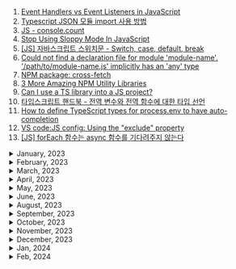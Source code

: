 1. [Event Handlers vs Event Listeners in JavaScript](https://medium.com/geekculture/event-handlers-vs-event-listeners-in-javascript-b4086b8040b0)
1. [Typescript JSON 모듈 import 사용 방법](https://codingcoding.tistory.com/230)
1. [JS - console.count](https://youtube.com/shorts/6eglGT9FfnA?feature=share)
1. [Stop Using Sloppy Mode In JavaScript](https://youtube.com/shorts/kgTEl_Y_pek?feature=share)
1. [[JS] 자바스크립트 스위치문 - Switch, case, default, break](https://m.blog.naver.com/hadaboni80/221711302790)
1. [Could not find a declaration file for module 'module-name'. '/path/to/module-name.js' implicitly has an 'any' type](https://stackoverflow.com/questions/41292559/could-not-find-a-declaration-file-for-module-module-name-path-to-module-nam)
1. [NPM package: cross-fetch](https://www.npmjs.com/package/cross-fetch)
1. [3 More Amazing NPM Utility Libraries](https://youtube.com/shorts/GiyPp5G9a7s?feature=share)
1. [Can I use a TS library into a JS project?](https://stackoverflow.com/questions/60083033/can-i-use-a-ts-library-into-a-js-project)
1. [타입스크립트 핸드북 - 전역 변수와 전역 함수에 대한 타입 선언](https://joshua1988.github.io/ts/usage/declaration.html#%EC%A0%84%EC%97%AD-%EB%B3%80%EC%88%98%EC%99%80-%EC%A0%84%EC%97%AD-%ED%95%A8%EC%88%98%EC%97%90-%EB%8C%80%ED%95%9C-%ED%83%80%EC%9E%85-%EC%84%A0%EC%96%B8)
1. [How to define TypeScript types for process.env to have auto-completion](https://javascript.plainenglish.io/how-to-get-typescript-type-completion-by-defining-process-env-types-6a5869174f57)
1. [VS code:JS config: Using the "exclude" property](https://code.visualstudio.com/docs/languages/jsconfig#_using-the-exclude-property)
1. [[JS] forEach 함수는 async 함수를 기다려주지 않는다](https://constructionsite.tistory.com/43)

<details>
<summary>January, 2023</summary>

1. [Why .d.ts file module declaration doesn't work in angular app?](https://stackoverflow.com/questions/68677496/why-d-ts-file-module-declaration-doesnt-work-in-angular-app)
1. [pnpm docs: pnpm update](https://pnpm.io/cli/update)
1. [github: node-schedule](https://github.com/node-schedule/node-schedule#date-based-scheduling)
1. [How to avoid timeouts in mocha test cases?](https://stackoverflow.com/questions/36907362/how-to-avoid-timeouts-in-mocha-testcases)
1. [MDN web docs: Object.freeze()](https://developer.mozilla.org/ko/docs/Web/JavaScript/Reference/Global_Objects/Object/freeze)
1. [MDN web docs: WebSocket.readyState](https://developer.mozilla.org/en-US/docs/Web/API/WebSocket/readyState)
1. [Add "globalDependencies" option in package.json for installing global dependencies. #2949](https://github.com/npm/npm/issues/2949)
1. [🔥 You can create a Type Guard in TypeScript by using the `is` keyword in a functions return type.](https://youtube.com/shorts/twNqdXMUNFA?feature=share)
1. [🔥 The difference between `any` and `unknown` in TypeScript:](https://youtube.com/shorts/0ougL141W1Y?feature=share)

</details>

<details>
<summary>February, 2023</summary>

1. [Rest vs Spread 😮 ...They look the same!](https://youtube.com/shorts/E8Yd3CNYF7k?feature=share)
1. [You might be using `fetch` in JavaScript wrong...](https://youtube.com/shorts/McpffVV6oRc?feature=share)
1. [Promise.all, Promise.allSettled: This code can be a LOT faster](https://youtube.com/shorts/HrL8HXlvlgE?feature=share)
1. [This promise technique is important to understand in javascript #shorts](https://youtube.com/shorts/7IRH290OqqQ?feature=share)
1. [ReturnType, Awaited, Parameters, NonNullable: TypeScript utility types you need to know](https://youtube.com/shorts/MtNAdeEV1Gk?feature=share)
1. [Deep cloning objects in JavaScript with structuredClone](https://youtube.com/shorts/XK0V0E3bA-M?feature=share)
1. [How to validate an object using a Proxy class #shorts](https://youtube.com/shorts/_nOzU7Z8uMU?feature=share)
1. [JavaScript Factory vs. Constructor in 1 Minute #shorts](https://youtube.com/shorts/ehugSBugK3Q?feature=share)
1. [The `satisfies` operator in TypeScript is a game changer](https://youtube.com/shorts/d9dgzEA5Zw4?feature=share)
1. [This Unknown Bit Of TS Syntax Is Everywhere](https://youtube.com/shorts/9aWlsXGmi_E?feature=share)
1. [NPM docs: npm-run-all](https://www.npmjs.com/package/npm-run-all)
1. [Issues running NPM script on Windows 10 #164](https://github.com/shelljs/shx/issues/164)

</details>

<details>
<summary>March, 2023</summary>

1. [||=, &&=, And ??= Are Amazing In JS](https://youtube.com/shorts/7xLC2R6cJ08?feature=share)
1. [typescript declare third party modules](https://stackoverflow.com/questions/44058101/typescript-declare-third-party-modules)
1. [How to get the index of an iteration in a for-of loop in JavaScript](https://flaviocopes.com/how-to-get-index-in-for-of-loop/)
1. [How do you import a text file into typescript?](https://stackoverflow.com/questions/56175900/how-do-you-import-a-text-file-into-typescript)
1. [Datatypes: JSON methods, toJSON](https://javascript.info/json#:~:text=Strings%20use%20double%20quotes.,quotes%20or%20backticks%20in%20JSON.)
1. [Did you know this about JavaScript?](https://youtube.com/shorts/jGLwHVwBVyo?feature=share)
1. [Is there a way to use map() on an array in reverse order with javascript?](https://stackoverflow.com/questions/36415904/is-there-a-way-to-use-map-on-an-array-in-reverse-order-with-javascript)

</details>

<details>
<summary>April, 2023</summary>

1. [TypeScript: Convert a bool to string value](https://stackoverflow.com/questions/14774907/typescript-convert-a-bool-to-string-value)

</details>

<details>
<summary>May, 2023</summary>

1. [MDN docs: Using toFixed()](https://developer.mozilla.org/en-US/docs/Web/JavaScript/Reference/Global_Objects/Number/toFixed#using_tofixed)
1. [MDN docs: Number.prototype.toFixed()](https://developer.mozilla.org/en-US/docs/Web/JavaScript/Reference/Global_Objects/Number/toFixed#using_tofixed)
1. [Cannot invoke an object which is possibly 'undefined'.ts(2722)](https://stackoverflow.com/questions/56913963/cannot-invoke-an-object-which-is-possibly-undefined-ts2722)
1. [How to disable a ts rule for a specific line?](https://stackoverflow.com/questions/43618878/how-to-disable-a-ts-rule-for-a-specific-line)
1. [MDN docs: Math trunc](https://developer.mozilla.org/en-US/docs/Web/JavaScript/Reference/Global_Objects/Math/trunc)
1. [Mastering TypeScript’s New “satisfies” Operator](https://upmostly.com/typescript/mastering-typescripts-new-satisfies-operator)
1. [Typescript docs: Utility Types: Required](https://www.typescriptlang.org/docs/handbook/utility-types.html#requiredtype)

</details>

<details>
<summary>June, 2023</summary>

1. [Get all unique values in a JavaScript array (remove duplicates)](https://stackoverflow.com/questions/1960473/get-all-unique-values-in-a-javascript-array-remove-duplicates)

</details>

<details>
<summary>August, 2023</summary>

1. [Nullish coalescing operator '??'](https://javascript.info/nullish-coalescing-operator)
1. [Var, Let, Const의 차이점은? - 호이스팅과 스코프](https://www.freecodecamp.org/korean/news/var-let-constyi-caijeomeun/)
1. []()

</details>

<details>
<summary>September, 2023</summary>

1. [How to specify the required Node.js and npm version in package.json?](https://stackfame.com/specify-nodejs-npm-version-in-package-json)
1. [Decoding and Encoding URLs in JavaScript](https://stackdiary.com/tutorials/decoding-and-encoding-urls-in-javascript/)
1. [Never send un URI encoded parameters to your server from JavaScript](https://www.semicolonandsons.com/code_diary/javascript/never-send-un-URI-encoded-parameters-to-your-server-from-JavaScript)
1. [[JS] 자바스크립트 클래스와 객체 총정리](https://velog.io/@younoah/JS-%EC%9E%90%EB%B0%94%EC%8A%A4%ED%81%AC%EB%A6%BD%ED%8A%B8-%ED%81%B4%EB%9E%98%EC%8A%A4%EC%99%80-%EA%B0%9D%EC%B2%B4-%EC%B4%9D%EC%A0%95%EB%A6%AC)
1. [MDN docs: URL](https://developer.mozilla.org/ko/docs/Web/API/URL/URL)
1. [MDN docs: URLSearchParams](https://developer.mozilla.org/en-US/docs/Web/API/URLSearchParams)
1. [Better reading and writing URLs in modern JavaScript](https://youtube.com/shorts/ps7EkRaRMzs?si=I6i0R4acYFYNSexR)
1. [📑 자바스크립트 에서 yaml 파일 읽기](https://inpa.tistory.com/entry/YAML-%F0%9F%93%9A-%EB%85%B8%EB%93%9C%EC%9E%90%EB%B0%94%EC%8A%A4%ED%81%AC%EB%A6%BD%ED%8A%B8%EC%97%90%EC%84%9C-yaml-%ED%8C%8C%EC%9D%BC-%EC%9D%BD%EA%B8%B0)
1. [함수형 프로그래밍의 Currying](https://velog.io/@kmp1007s/%ED%95%A8%EC%88%98%ED%98%95-%ED%94%84%EB%A1%9C%EA%B7%B8%EB%9E%98%EB%B0%8D%EC%9D%98-Currying)
1. [What do multiple arrow functions mean in JavaScript?](https://stackoverflow.com/questions/32782922/what-do-multiple-arrow-functions-mean-in-javascript)
1. [change values in array when doing foreach](https://stackoverflow.com/questions/12482961/change-values-in-array-when-doing-foreach)
1. [Will a 'break' statement break out multiple if statements?](https://stackoverflow.com/questions/51858871/will-a-break-statement-break-out-multiple-if-statements)
1. [How to import from a file with an .mts extension in a CJS-first project?](https://stackoverflow.com/questions/76800010/how-to-import-from-a-file-with-an-mts-extension-in-a-cjs-first-project)
1. [Dynamic import() Expressions in TypeScript](https://mariusschulz.com/blog/dynamic-import-expressions-in-typescript)
1. [Why we need "nodenext" typescript compiler option when we have "esnext"?](https://stackoverflow.com/questions/71463698/why-we-need-nodenext-typescript-compiler-option-when-we-have-esnext#:~:text=%2D%2Dmodule%20nodenext%20enables%20looking,of%20module%20output%20we%20emit.)
1. [[Typescript] 클래스(Class) : private, protected, public](https://velog.io/@wjd489898/Typescript-%ED%81%B4%EB%9E%98%EC%8A%A4Class-private-protected-public)
1. [How to extend interfaces in TypeScript](https://byby.dev/ts-extending-interfaces)
1. [Geeks for geeks: What is buffer in Node.js ?](https://www.geeksforgeeks.org/what-is-buffer-in-node-js/)
1. [제네릭(Generics)의 사전적 정의](https://joshua1988.github.io/ts/guide/generics.html#%EC%A0%9C%EB%84%A4%EB%A6%AD-generics-%EC%9D%98-%EC%82%AC%EC%A0%84%EC%A0%81-%EC%A0%95%EC%9D%98)
1. [JavaScript Math.pow() Function](https://www.scaler.com/topics/javascript-math-pow/)
1. [자바스크립트의 setTimeout()과 setInterval() 함수](https://www.daleseo.com/js-timer/)
1. [Get return value from setTimeout [duplicate]](https://stackoverflow.com/questions/24928846/get-return-value-from-settimeout)
1. [What is void and when to use void type in JavaScript ?](https://www.geeksforgeeks.org/what-is-void-and-when-to-use-void-type-in-javascript/)
1. [Is Math.random() cryptographically secure?](https://stackoverflow.com/questions/5651789/is-math-random-cryptographically-secure)
1. [JS Symbol type](https://javascript.info/symbol)
1. [Mocha afterEach](https://www.educative.io/answers/mocha-aftereach)
1. [[JS] Promise와 async/await 비교하기](https://velog.io/@nemo/async-await)

</details>

<details>
<summary>October, 2023</summary>

- [MDN docs: Number.isSafeInteger()](https://developer.mozilla.org/en-US/docs/Web/JavaScript/Reference/Global_Objects/Number/isSafeInteger)
- [Nodemon does not reload on --watch folder only on the app file #1528](https://github.com/remy/nodemon/issues/1528)
- [kill ENOSYS error coming from this module on Windows #54](https://github.com/tapjs/signal-exit/issues/54)
- [Why does TypeScript require optional parameters after required parameters?](https://stackoverflow.com/questions/46958782/why-does-typescript-require-optional-parameters-after-required-parameters)
- [Mocha vs SinonJS: What are the differences?](https://stackshare.io/stackups/mocha-vs-sinonjs#:~:text=Mocha%20tests%20run%20serially%2C%20allowing,to%20unit%20test%20your%20code.)
- [Jest의 jest.fn(), jest.spyOn()를 이용한 함수 모킹](https://www.daleseo.com/jest-fn-spy-on/)
- [Jest의 jest.mock()을 이용한 모듈 모킹](https://www.daleseo.com/jest-mock-modules/)
- [TS-Jest docs: Installation](https://kulshekhar.github.io/ts-jest/docs/getting-started/installation/#dependencies)
- [Specify jest test files directory](https://stackoverflow.com/questions/52637116/specify-jest-test-files-directory)
- [Uncaught Error: ECONNREFUSED: Connection refused #484](https://github.com/ladjs/supertest/issues/484)
- [W3 schools: TypeScript Keyof](https://www.w3schools.com/typescript/typescript_keyof.php)
- [Jest docs: mocking modules](https://jestjs.io/docs/mock-functions#mocking-modules)
- [[Node] Express + Typescript에서 Jest로 테스트하기 - 모킹](https://velog.io/@tkppp-dev/Node-Express-Typescript%EC%97%90%EC%84%9C-Jest%EB%A1%9C-%ED%85%8C%EC%8A%A4%ED%8A%B8%ED%95%98%EA%B8%B0-%EB%AA%A8%ED%82%B9)
- [Two useful ways to easily run a single test using Jest](https://geshan.com.np/blog/2022/07/jest-run-single-test/)
- [Jest docs: Timer Mocks](https://jestjs.io/docs/timer-mocks)
- [Jest Mock 타이머 적용하기](https://haeguri.github.io/2020/01/12/jest-mock-timer/)
- [What is node-gyp?](https://stackoverflow.com/questions/39739626/what-is-node-gyp)
- [Github: node-gyp on windows](https://github.com/nodejs/node-gyp#on-windows)
- [Github: next-swagger-doc](https://github.com/jellydn/next-swagger-doc)
- [Custom error class in TypeScript](https://stackoverflow.com/questions/31626231/custom-error-class-in-typescript)
- [PNPM docs: pnpm store prune](https://pnpm.io/cli/store#prune)
- ["Class extends value undefined is not a constructor or null" when import CoreCompletionCore](https://stackoverflow.com/questions/74793164/class-extends-value-undefined-is-not-a-constructor-or-null-when-import-corecom)
- [Yarn 대신 pnpm으로 넘어간 3가지 이유](https://engineering.ab180.co/stories/yarn-to-pnpm)
- [RangeError: x can't be converted to BigInt because it isn't an integer](https://developer.mozilla.org/en-US/docs/Web/JavaScript/Reference/Errors/Cant_be_converted_to_BigInt_because_it_isnt_an_integer)
- [[Node] yarn workspaces (프로젝트 참조)](https://musma.github.io/2019/04/02/yarn-workspaces.html)
- [Yarn workspace로 모노레포 알아보기](https://www.testbank.ai/42b54c4b-2aa7-4bc7-b29b-b7219c700f22#5f9989fc-a111-4cb7-afe0-c6ba374354a2)
- [Convert date to another timezone in JavaScript](https://stackoverflow.com/questions/10087819/convert-date-to-another-timezone-in-javascript)
- [Convert Epoch time to human readable with specific timezone](https://stackoverflow.com/questions/44060804/convert-epoch-time-to-human-readable-with-specific-timezone)
- [Why does mocked axios get method return undefined?](https://stackoverflow.com/questions/57816438/why-does-mocked-axios-get-method-return-undefined)
- [Node.js 에서 전역 에러 처리하기](https://lomuto.tistory.com/4)
- [How to represent Get error type using a switch statement?](https://stackoverflow.com/questions/47176449/how-to-represent-get-error-type-using-a-switch-statement)
- [3 Ways to Check If an Object Has a Property/Key in JavaScript](https://dmitripavlutin.com/check-if-object-has-property-javascript/#1-hasownproperty-method)
- [How can I fix the yarn error 'Unknown workspace'?](https://stackoverflow.com/questions/60910762/how-can-i-fix-the-yarn-error-unknown-workspace)
- [pnpm과 함께하는 Frontend 모노레포 세팅](https://jasonkang14.github.io/react/monorepo-with-pnpm)
- [PNPM docs: workspace](https://pnpm.io/ko/7.x/workspaces)
- [how to create file according to date](https://stackoverflow.com/questions/16536093/how-to-create-file-according-to-date)
- [getMonth in javascript gives previous month](https://stackoverflow.com/questions/18624326/getmonth-in-javascript-gives-previous-month)
- [PNPM docs: filtering](https://pnpm.io/filtering#--filter-directory)
- [Building a Monorepo with pnpm Workspace](https://dev.to/soom/building-a-monorepo-with-pnpm-workspace-1544)
- [How to add dependency to PNPM workspace?](https://stackoverflow.com/questions/71054629/how-to-add-dependency-to-pnpm-workspace)
- [why does yarn warn when adding a dependency to the root workspaces package.json](https://stackoverflow.com/questions/51235261/why-does-yarn-warn-when-adding-a-dependency-to-the-root-workspaces-package-json)
- [MDN github: dom example: simple web worker](https://github.com/mdn/dom-examples/tree/main/web-workers/simple-web-worker)
- [How do you resolve Git conflicts in yarn.lock](https://stackoverflow.com/questions/42939113/how-do-you-resolve-git-conflicts-in-yarn-lock)
- [Convert a Map to an Object in JavaScript](https://bobbyhadz.com/blog/javascript-convert-map-to-object)
- [Promise.allSettled 가 필요한 순간](https://velog.io/@eggplantiny/Promise.allSettled-%EA%B0%80-%ED%95%84%EC%9A%94%ED%95%9C-%EC%88%9C%EA%B0%84)
- [Typescript interface A extends B, but is missing properties from B?](https://stackoverflow.com/questions/65625183/typescript-interface-a-extends-b-but-is-missing-properties-from-b)
- [How to extend a type in TypeScript](https://youtube.com/shorts/ll8tGKL0OGU?si=2ooOnWCgIQKKkVVv)
- [OVERLOADS vs GENERICS: which is better? - Advanced TypeScript](https://youtu.be/Vr1BUFw6dJM?si=kN-qbJwLbbucT9Pp)
- [Function implementation is missing or not immediately following the declaration, TypeScript class](https://stackoverflow.com/questions/51266438/function-implementation-is-missing-or-not-immediately-following-the-declaration)
- [Variable Number of Arguments in TypeScript](https://www.damirscorner.com/blog/posts/20180216-VariableNumberOfArgumentsInTypescript.html)
- [Typescript docs: writing good overloads](https://www.typescriptlang.org/docs/handbook/2/functions.html#writing-good-overloads)
- [Is there a `valueof` similar to `keyof` in TypeScript?](https://stackoverflow.com/questions/49285864/is-there-a-valueof-similar-to-keyof-in-typescript)
- [[번역] 타입스크립트에서 전문가처럼 에러 처리하기](https://medium.com/@yujso66/%EB%B2%88%EC%97%AD-%ED%83%80%EC%9E%85%EC%8A%A4%ED%81%AC%EB%A6%BD%ED%8A%B8%EC%97%90%EC%84%9C-%EC%A0%84%EB%AC%B8%EA%B0%80%EC%B2%98%EB%9F%BC-%EC%97%90%EB%9F%AC-%EC%B2%98%EB%A6%AC%ED%95%98%EA%B8%B0-39d14f5cc6a2)
- [How to Declare a Function that throws an Error in TypeScript](https://bobbyhadz.com/blog/typescript-function-that-throws-error)
- [function.apply, function.call, function.bind: 함수의 메소드와 arguments](https://www.zerocho.com/category/JavaScript/post/57433645a48729787807c3fd)
- [All You Need to Know about Decorators in TypeScript](https://medium.com/@arulvalananto/all-you-need-to-know-about-decorators-in-typescript-ce096662f0c0)
- [Typescript docs: Decorators](https://www.typescriptlang.org/docs/handbook/decorators.html)
- [[TypeScript] 데코레이터(Decorator)](https://velog.io/@octo__/TypeScript-%EB%8D%B0%EC%BD%94%EB%A0%88%EC%9D%B4%ED%84%B0Decorator)
- [TypeScript Decorator 직접 만들어보자](https://dparkjm.com/typescript-decorators)
- [Properties not visible when logging an typescript object in console](https://stackoverflow.com/questions/52406420/properties-not-visible-when-logging-an-typescript-object-in-console)
- [typescript overloading class methods - same return type, different parameters](https://stackoverflow.com/questions/31810881/typescript-overloading-class-methods-same-return-type-different-parameters)
- [Learn Typescript: Method overloading](https://learntypescript.dev/05/l3-overloading)
- [How to pass an instance variable into typescript decorator arguments?](https://stackoverflow.com/questions/34756294/how-to-pass-an-instance-variable-into-typescript-decorator-arguments)
- [MDN docs: Promise.race()](https://developer.mozilla.org/en-US/docs/Web/JavaScript/Reference/Global_Objects/Promise/race)
- [Typescript guidebook: 스태틱 속성, 메서드](https://yamoo9.gitbook.io/typescript/classes/static)
- [[typescript] static method](https://velog.io/@gyrbs22/typescript-static-method)
- [Javascript: 기억해야 할 6가지 falsy 값](https://joooing.tistory.com/entry/%EA%B8%B0%EC%96%B5%ED%95%B4%EC%95%BC-%ED%95%A0-6%EA%B0%80%EC%A7%80-falsy-%EA%B0%92)
- [Multiple try-catch or one?](https://stackoverflow.com/questions/3239906/multiple-try-catch-or-one)
- [Error object inside catch is of type unknown](https://stackoverflow.com/questions/68240884/error-object-inside-catch-is-of-type-unknown)
- [Why is the infer keyword needed in Typescript?](https://stackoverflow.com/questions/60067100/why-is-the-infer-keyword-needed-in-typescript)
- [Understanding infer in TypeScript](https://blog.logrocket.com/understanding-infer-typescript/)
- [Github: aarondill/never-throw](https://github.com/aarondill/never-throw)

</details>

<details>
<summary>November, 2023</summary>

- [How to Override a Class method in TypeScript](https://bobbyhadz.com/blog/typescript-override-method)
- [Typescript guidebook: 싱글톤](https://yamoo9.gitbook.io/typescript/classes/singleton)
- [How to parse JSON string in Typescript](https://stackoverflow.com/questions/38688822/how-to-parse-json-string-in-typescript)
- [slack api to find existing channel](https://stackoverflow.com/questions/50106263/slack-api-to-find-existing-channel)
- [How to import a common module in CRA using Yarn workspaces?](https://stackoverflow.com/questions/56838735/how-to-import-a-common-module-in-cra-using-yarn-workspaces)
- [Slack API chat.postMessage](https://api.slack.com/methods/chat.postMessage)
- [Slack bot cannot post message to private channel](https://stackoverflow.com/questions/43268678/slack-bot-cannot-post-message-to-private-channel)
- [Singleton pattern?(싱글톤패턴) 개념 및 Typescript에서 구현하기](https://batcave.tistory.com/35)
- [Format number to always show 2 decimal places](https://stackoverflow.com/questions/6134039/format-number-to-always-show-2-decimal-places)
- [github: husky: Command "dlx" not found. #25](https://github.com/typicode/husky-4-to-8/issues/25)
- [What does the construct x = x || y mean?](https://stackoverflow.com/questions/2802055/what-does-the-construct-x-x-y-mean)
- [Get current git branch with node.js](https://stackoverflow.com/questions/62225567/get-current-git-branch-with-node-js)
- [regex for jira issue ticket](https://ihateregex.io/expr/jira-ticket/)
- [What is the meaning of the 'g' flag in regular expressions?](https://stackoverflow.com/questions/12993629/what-is-the-meaning-of-the-g-flag-in-regular-expressions)
- [Regular Expression for Jira Issue Key](https://stackoverflow.com/questions/48901438/regular-expression-for-jira-issue-key)
- [Slack API: Message guidelines](https://api.slack.com/best-practices/message-guidelines)
- [Slack API: Sending messages using Incoming Webhooks](https://api.slack.com/messaging/webhooks)
- [Slack API to add attachments to user message without altering user's text](https://stackoverflow.com/questions/52996411/slack-api-to-add-attachments-to-user-message-without-altering-users-text)
- [The difference() function in Lodash](https://masteringjs.io/tutorials/lodash/difference)
- [Lodash remove duplicates from array](https://stackoverflow.com/questions/31740155/lodash-remove-duplicates-from-array)
- [Slack API: An example message attachment ](https://api.slack.com/reference/messaging/attachments#example)
- [MDN docs: TypeError: "x" is read-only](https://developer.mozilla.org/ko/docs/Web/JavaScript/Reference/Errors/Read-only)
- [What is better, a large map or array JavaScript?](https://quora.com/What-is-better-a-large-map-or-array-JavaScript)
- [Iterating over Typescript Map](https://stackoverflow.com/questions/37699320/iterating-over-typescript-map)
- [JavaScript Immediately-invoked Function Expressions (IIFE)](https://flaviocopes.com/javascript-iife/)
- [>\_How to create read only property in JavaScript?](https://www.marghoobsuleman.com/blog/how-to-create-read-only-property-in-javascript)
- [[Next.js + TypeScript] next-env.d.ts 파일](https://velog.io/@hailieejkim/Next.js-TypeScript-next-env.d.ts-%ED%8C%8C%EC%9D%BC)
- [Jest docs: ECMAScript Modules](https://jestjs.io/docs/ecmascript-modules)
- [타입스크립트 interface, type 컨벤션과 readonly 속성](https://velog.io/@kkojae91/%ED%83%80%EC%9E%85%EC%8A%A4%ED%81%AC%EB%A6%BD%ED%8A%B8-interface-type-%EC%BB%A8%EB%B2%A4%EC%85%98%EA%B3%BC-readonly-%EC%86%8D%EC%84%B1)
- [yarn docs: Updating versions](https://classic.yarnpkg.com/lang/en/docs/cli/version/)
- [pnpm patch does not seem to work with workspaces #6048](https://github.com/pnpm/pnpm/issues/6048)
- [npm ERR! Cannot read properties of null (reading 'matches')](https://stackoverflow.com/questions/74650198/npm-err-cannot-read-properties-of-null-reading-matches)
- [TypeScript에서 전역 개체 타입은 어떻게 정의하나요?](https://huns.me/2022-05-22-43-TypeScript%EC%97%90%EC%84%9C%20%EC%A0%84%EC%97%AD%20%EA%B0%9C%EC%B2%B4%20%ED%83%80%EC%9E%85%EC%9D%80%20%EC%96%B4%EB%96%BB%EA%B2%8C%20%EC%A0%95%EC%9D%98%ED%95%98%EB%82%98%EC%9A%94)
- [Typescript docs: Global Libraries](https://www.typescriptlang.org/docs/handbook/declaration-files/templates/global-d-ts.html)
- [Webpack docs: Tree Shaking](https://webpack.js.org/guides/tree-shaking/)
- [[Node.js & MySQL] 도전과제: 검색 - 색인기능 살펴보기](https://hayjo.tistory.com/87)
- [Javascript - Remove '\n' from string](https://stackoverflow.com/questions/36274626/javascript-remove-n-from-string)
- [Node.js fs.statSync() Method](https://www.geeksforgeeks.org/node-js-fs-statsync-method/)
- [When to use static methods in TypeScript?](https://typescript.tv/best-practices/when-to-use-static-methods-in-typescript/)
- [Jest test should assert one exception but received value must be a function](https://stackoverflow.com/questions/61925530/jest-test-should-assert-one-exception-but-received-value-must-be-a-function)
- [Jest docs: toBeCloseTo](https://jestjs.io/docs/expect#tobeclosetonumber-numdigits)
- [What is the motivation for bringing Symbols to ES6?](https://stackoverflow.com/questions/21724326/what-is-the-motivation-for-bringing-symbols-to-es6)
- [JavaScript Symbols](https://playcode.io/javascript/symbols)
- [PNPM docs: prune](https://pnpm.io/cli/prune)
- [pnpm usage with depcheck? #4568](https://github.com/orgs/pnpm/discussions/4568)
- [UTC와 ISO 8601, Javascript Date 객체](https://velog.io/@rongsic/UTC%EC%99%80-ISO-8601%EC%99%80-Date-%EA%B0%9D%EC%B2%B4)

</details>

<details>
<summary>December, 2023</summary>

- [[Crawling] Playwright를 이용한 크롤링\_1](https://lss3070.github.io/2021/09/22/Crawling-HeadlessBrowser/)
- [How to use Hashmap in TypeScript?](https://www.tutorialspoint.com/how-to-use-hashmap-in-typescript)
- [TypeScript hashmap/dictionary interface](https://stackoverflow.com/questions/42211175/typescript-hashmap-dictionary-interface)
- [MDC docs: Performance: now() method](https://developer.mozilla.org/en-US/docs/Web/API/Performance/now)
- [자바스크립트 함수의 성능 측정하기](https://yceffort.kr/2020/12/measuring-performance-of-javascript-functions)
- [Artillery docs: Installing as a devDependency in Node.js projects](https://www.artillery.io/docs/get-started/get-artillery#installing-as-a-devdependency-in-nodejs-projects)
- [Load testing with browsers using Artillery and Playwright](https://www.youtube.com/watch?v=cw4EXTzgFRU)
- [타입스크립트 | 모듈 Default Export 란, 사용해야 할까?](https://fronquarry.tistory.com/73)
- [How can I alias a default import in JavaScript?](https://stackoverflow.com/questions/39282253/how-can-i-alias-a-default-import-in-javascript)
- [How to generate an array of the alphabet?](https://stackoverflow.com/questions/24597634/how-to-generate-an-array-of-the-alphabet)

</details>


<details>
<summary>Jan, 2024</summary>

- [PNPM docs: --prod options](https://pnpm.io/cli/install#--prod--p)
- [Do I need to use the "import type" feature of TypeScript 3.8 if all of my imports are from my own file?](https://stackoverflow.com/questions/61412000/do-i-need-to-use-the-import-type-feature-of-typescript-3-8-if-all-of-my-import)
- [An index signature parameter type cannot be a union type. Consider using a mapped object type instead](https://stackoverflow.com/questions/54438012/an-index-signature-parameter-type-cannot-be-a-union-type-consider-using-a-mappe)

</details>

<details>
<summary>Feb, 2024</summary>

- [In typescript, how to define type of async function](https://stackoverflow.com/questions/38744159/in-typescript-how-to-define-type-of-async-function)
- [[TypeScript] 유틸리티 타입 (Pick, Omit, Partial, Record 등)](https://80000coding.oopy.io/edb8d09e-7ef9-4de2-9cf3-3b2d61d0c3e7)
- [Builder Design Pattern in TypeScript](https://youtu.be/ziQqmvfg5XE?si=wjxNVz6qi4y3I4Sq)
- [MDN docs: decodeURIComponent()](https://developer.mozilla.org/en-US/docs/Web/JavaScript/Reference/Global_Objects/decodeURIComponent)
- [Get Base URL From URL String in JavaScript (Origin) 💡 #javascript #javascriptlearning #webdev](https://youtube.com/shorts/C-82XlcE1cQ?si=fyEJb1I7NYdgAxYG)
- [Builder Design Pattern in TypeScript](https://youtu.be/ziQqmvfg5XE?si=WSJtJimY8r8ooFis)
- [Why Is the Type of Error Any/Unknown in JavaScript/TypeScript #webdevelopment #javascript](https://youtube.com/shorts/ktTDq21TptE?si=1A6ckEQTJXRqsiJb)
- [Typescript as 대신 satisfies 사용하기](https://ko-de-dev-green.tistory.com/m/110)
- [TypeScript Satisfies Operator Can Be Very Useful](https://youtube.com/shorts/MC1Jx2kTKCM?si=uT8qkHYAPsHm6BXM)
- [Turborepo에 대한 간략한 소개](https://erwinousy.medium.com/turborepo%EC%97%90-%EB%8C%80%ED%95%9C-%EA%B0%84%EB%9E%B5%ED%95%9C-%EC%86%8C%EA%B0%9C-adf78ddb4787)
- [Tutorial: Getting Started with Package-Based Repos](https://youtu.be/hzTMKuE3CDw?si=PM6ckvSFngS6yeg3)
- [Getting Started with Package-Based Repos](https://nx.dev/getting-started/tutorials/package-based-repo-tutorial)
- [카카오 테크 블로그: CommonJS에서 ESM으로 전환하기](https://tech.kakao.com/2023/10/19/commonjs-esm-migration/)
- [Argument of type 'ReadableStream<any>' is not assignable to parameter of type 'ReadableStream'](https://stackoverflow.com/questions/63630114/argument-of-type-readablestreamany-is-not-assignable-to-parameter-of-type-r)
- [github: nestjs: Error [ERR_REQUIRE_ESM]: require of ES Module (Graphql-Upload) #11046](https://github.com/nestjs/nest/issues/11046)
- [MDN docs: Streams API](https://developer.mozilla.org/ko/docs/Web/API/Streams_API#concepts_and_usage)
- []()
- []()
- []()

</details>
